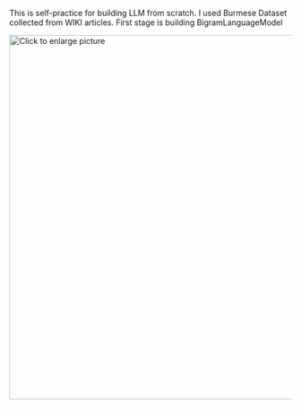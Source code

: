 This is self-practice for building LLM from scratch. I used Burmese Dataset collected from WIKI articles.
First stage is building BigramLanguageModel



<a href="https://drive.google.com/file/d/1c-iWc8oh0yZ74W6gVmWFM0ffoHTIiGYk/view">
    <img src="https://drive.google.com/uc?export=view&id=<FILE_ID>" style="width: 650px; max-width: 100%; height: auto" title="Click to enlarge picture" />
</a>
